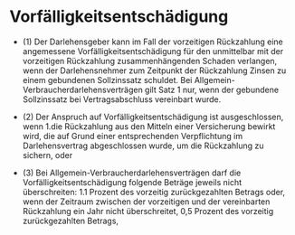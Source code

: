 # Vorfälligkeitsentschädigung

- (1) Der Darlehensgeber kann im Fall der vorzeitigen Rückzahlung eine angemessene Vorfälligkeitsentschädigung für den unmittelbar mit der vorzeitigen Rückzahlung zusammenhängenden Schaden verlangen, wenn der Darlehensnehmer zum Zeitpunkt der Rückzahlung Zinsen zu einem gebundenen Sollzinssatz schuldet. Bei Allgemein-Verbraucherdarlehensverträgen gilt Satz 1 nur, wenn der gebundene Sollzinssatz bei Vertragsabschluss vereinbart wurde.

- (2) Der Anspruch auf Vorfälligkeitsentschädigung ist ausgeschlossen, wenn 1.die Rückzahlung aus den Mitteln einer Versicherung bewirkt wird, die auf Grund einer entsprechenden Verpflichtung im Darlehensvertrag abgeschlossen wurde, um die Rückzahlung zu sichern, oder

- (3) Bei Allgemein-Verbraucherdarlehensverträgen darf die Vorfälligkeitsentschädigung folgende Beträge jeweils nicht überschreiten: 1.1 Prozent des vorzeitig zurückgezahlten Betrags oder, wenn der Zeitraum zwischen der vorzeitigen und der vereinbarten Rückzahlung ein Jahr nicht überschreitet, 0,5 Prozent des vorzeitig zurückgezahlten Betrags,

